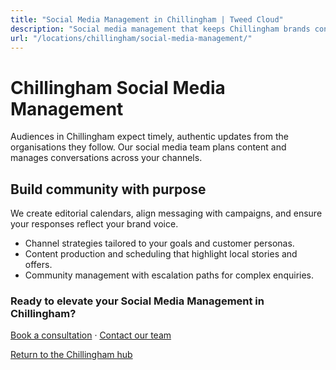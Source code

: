```yaml
---
title: "Social Media Management in Chillingham | Tweed Cloud"
description: "Social media management that keeps Chillingham brands consistent and engaging."
url: "/locations/chillingham/social-media-management/"
---
```


# Chillingham Social Media Management

Audiences in Chillingham expect timely, authentic updates from the organisations they follow. Our social media team plans content and manages conversations across your channels.

## Build community with purpose

We create editorial calendars, align messaging with campaigns, and ensure your responses reflect your brand voice.

- Channel strategies tailored to your goals and customer personas.
- Content production and scheduling that highlight local stories and offers.
- Community management with escalation paths for complex enquiries.

### Ready to elevate your Social Media Management in Chillingham?

[Book a consultation](/consultation/) · [Contact our team](/contact/)

[Return to the Chillingham hub](/locations/chillingham/)
